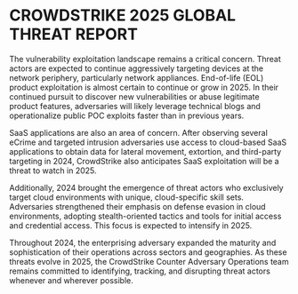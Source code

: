 # CROWDSTRIKE 2025 GLOBAL THREAT REPORT

The vulnerability exploitation landscape remains a critical concern. Threat actors are expected to continue aggressively targeting devices at the network periphery, particularly network appliances. End-of-life (EOL) product exploitation is almost certain to continue or grow in 2025. In their continued pursuit to discover new vulnerabilities or abuse legitimate product features, adversaries will likely leverage technical blogs and operationalize public POC exploits faster than in previous years.

SaaS applications are also an area of concern. After observing several eCrime and targeted intrusion adversaries use access to cloud-based SaaS applications to obtain data for lateral movement, extortion, and third-party targeting in 2024, CrowdStrike also anticipates SaaS exploitation will be a threat to watch in 2025.

Additionally, 2024 brought the emergence of threat actors who exclusively target cloud environments with unique, cloud-specific skill sets. Adversaries strengthened their emphasis on defense evasion in cloud environments, adopting stealth-oriented tactics and tools for initial access and credential access. This focus is expected to intensify in 2025.

Throughout 2024, the enterprising adversary expanded the maturity and sophistication of their operations across sectors and geographies. As these threats evolve in 2025, the CrowdStrike Counter Adversary Operations team remains committed to identifying, tracking, and disrupting threat actors whenever and wherever possible.